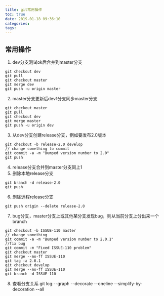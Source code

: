```yaml
---
title: git常用操作
toc: true
date: 2019-01-18 09:36:10
categories:
tags:
---
```


## 常用操作

1. dev分支测试ok后合并到master分支
```
git checkout dev
git pull
git checkout master
git merge dev
git push -u origin master
```
2. master分支更新后dev1分支同步master分支
```
git checkout master 
git pull 
git checkout dev
git merge master 
git push -u origin dev
```
3. 从dev分支创建release分支，例如要发布2.0版本
```
git checkout -b release-2.0 develop
// change something to commit
git commit -a -m "Bumped version number to 2.0"
git push
```
4. release分支合并到master分支同上1
5. 删除本地release分支
```
git branch -d release-2.0
git push
```
6. 删除远程release分支
```
git push origin --delete release-2.0
```
7. bug分支，master分支上或其他某分支发现bug，则从当前分支上分出来一个branch
```
git checkout -b ISSUE-110 master
// change something
git commit -a -m "Bumped version number to 2.0.1"
//fix bug
git commit -m "Fixed ISSUE-110 problem"
git checkout master
git merge --no-ff ISSUE-110
git tag -a 2.0.1
git checkout develop
git merge --no-ff ISSUE-110
git branch -d ISSUE-110
```

8. 查看分支关系
git log --graph --decorate --oneline --simplify-by-decoration --all


